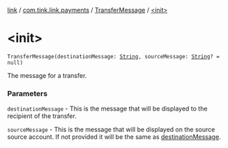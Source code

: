 [link](../../index.md) / [com.tink.link.payments](../index.md) / [TransferMessage](index.md) / [&lt;init&gt;](./-init-.md)

# &lt;init&gt;

`TransferMessage(destinationMessage: `[`String`](https://kotlinlang.org/api/latest/jvm/stdlib/kotlin/-string/index.html)`, sourceMessage: `[`String`](https://kotlinlang.org/api/latest/jvm/stdlib/kotlin/-string/index.html)`? = null)`

The message for a transfer.

### Parameters

`destinationMessage` - This is the message that will be displayed to the
recipient of the transfer.

`sourceMessage` - This is the message that will be displayed on the source
source account. If not provided it will be the same as [destinationMessage](destination-message.md).
